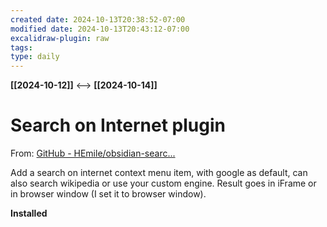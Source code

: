 ```yaml
---
created date: 2024-10-13T20:38:52-07:00
modified date: 2024-10-13T20:43:12-07:00
excalidraw-plugin: raw
tags: 
type: daily
---
```

**[[2024-10-12]]**  <-->  **[[2024-10-14]]**

# Search on Internet plugin
From: [GitHub - HEmile/obsidian-searc...](https://github.com/HEmile/obsidian-search-on-internet)

Add a search on internet context menu item, with google as default, can also search wikipedia or use your custom engine. Result goes in iFrame or in browser window (I set it to browser window).

**Installed**



